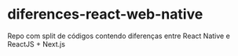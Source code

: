 # diferences-react-web-native
Repo com split de códigos contendo diferenças entre React Native e ReactJS + Next.js
